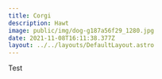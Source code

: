 ```yaml
---
title: Corgi
description: Hawt
image: public/img/dog-g187a56f29_1280.jpg
date: 2021-11-08T16:11:38.377Z
layout: ../../layouts/DefaultLayout.astro
---
```


Test

